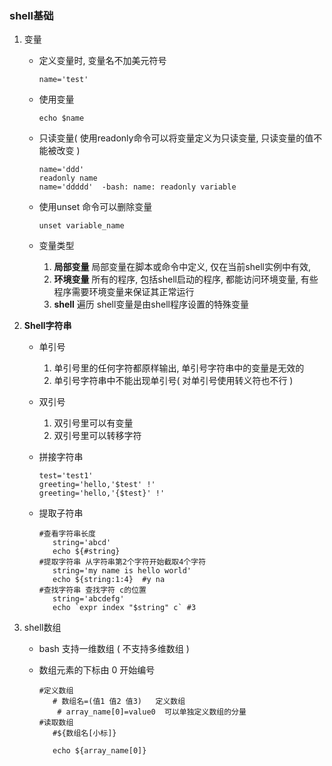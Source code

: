 ### shell基础

1. 变量

   * 定义变量时, 变量名不加美元符号

     ```shell
     name='test'
     ```

   * 使用变量

     ```shell
     echo $name
     ```

   * 只读变量( 使用readonly命令可以将变量定义为只读变量, 只读变量的值不能被改变 )

     ```shell
     name='ddd'
     readonly name
     name='ddddd'  -bash: name: readonly variable
     ```

   * 使用unset 命令可以删除变量

     ```shell
     unset variable_name
     ```

   * 变量类型

     1. __局部变量__  局部变量在脚本或命令中定义, 仅在当前shell实例中有效,
     2. __环境变量__  所有的程序, 包括shell启动的程序, 都能访问环境变量, 有些程序需要环境变量来保证其正常运行
     3. __shell__ 遍历 shell变量是由shell程序设置的特殊变量

2. __Shell字符串__ 

   * 单引号

     1. 单引号里的任何字符都原样输出, 单引号字符串中的变量是无效的
     2. 单引号字符串中不能出现单引号( 对单引号使用转义符也不行 )

   * 双引号

     1. 双引号里可以有变量
     2. 双引号里可以转移字符

   * 拼接字符串

     ```shell
     test='test1'
     greeting='hello,'$test' !'
     greeting='hello,'{$test}' !'
     ```

   * 提取子符串

     ```shell
     #查看字符串长度   
        string='abcd'
        echo ${#string}
     #提取字符串 从字符串第2个字符开始截取4个字符
     	string='my name is hello world'
     	echo ${string:1:4}  #y na
     #查找字符串 查找字符 c的位置
     	string='abcdefg'
     	echo `expr index "$string" c` #3
     ```

3. shell数组

   * bash 支持一维数组 ( 不支持多维数组 )

   * 数组元素的下标由 0 开始编号

     ```shell
     #定义数组
     	# 数组名=(值1 值2 值3)   定义数组
         # array_name[0]=value0  可以单独定义数组的分量
     #读取数组
     	#${数组名[小标]}
     	
     	echo ${array_name[0]}

     ```

     ​

   ​